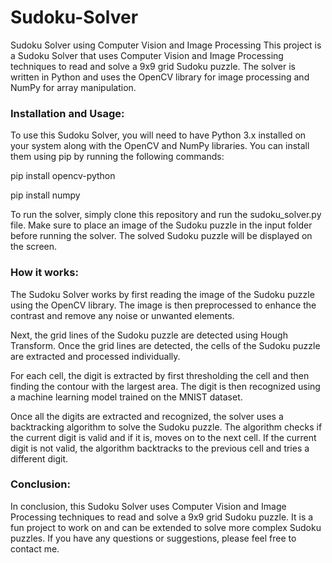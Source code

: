 # Sudoku-Solver
Sudoku Solver using Computer Vision and Image Processing
This project is a Sudoku Solver that uses Computer Vision and Image Processing techniques to read and solve a 9x9 grid Sudoku puzzle. The solver is written in Python and uses the OpenCV library for image processing and NumPy for array manipulation.


### Installation and Usage:

To use this Sudoku Solver, you will need to have Python 3.x installed on your system along with the OpenCV and NumPy libraries. You can install them using pip by running the following commands:


pip install opencv-python

pip install numpy

To run the solver, simply clone this repository and run the sudoku_solver.py file. Make sure to place an image of the Sudoku puzzle in the input folder before running the solver. The solved Sudoku puzzle will be displayed on the screen.

### How it works:

The Sudoku Solver works by first reading the image of the Sudoku puzzle using the OpenCV library. The image is then preprocessed to enhance the contrast and remove any noise or unwanted elements.

Next, the grid lines of the Sudoku puzzle are detected using Hough Transform. Once the grid lines are detected, the cells of the Sudoku puzzle are extracted and processed individually.

For each cell, the digit is extracted by first thresholding the cell and then finding the contour with the largest area. The digit is then recognized using a machine learning model trained on the MNIST dataset.

Once all the digits are extracted and recognized, the solver uses a backtracking algorithm to solve the Sudoku puzzle. The algorithm checks if the current digit is valid and if it is, moves on to the next cell. If the current digit is not valid, the algorithm backtracks to the previous cell and tries a different digit.

### Conclusion:

In conclusion, this Sudoku Solver uses Computer Vision and Image Processing techniques to read and solve a 9x9 grid Sudoku puzzle. It is a fun project to work on and can be extended to solve more complex Sudoku puzzles. If you have any questions or suggestions, please feel free to contact me.
